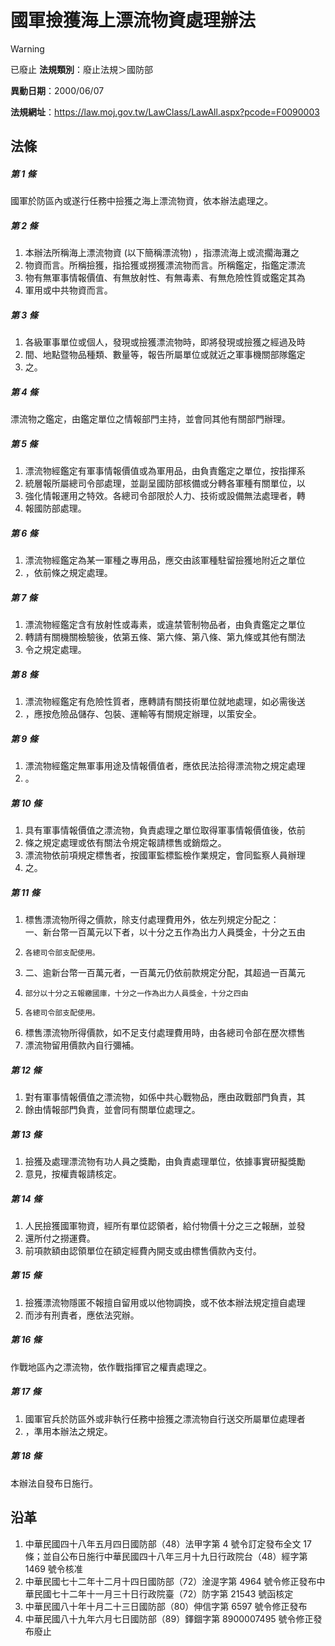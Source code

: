 # 國軍撿獲海上漂流物資處理辦法


> [!WARNING]
> 已廢止
**法規類別**：廢止法規＞國防部

**異動日期**：2000/06/07  

**法規網址**：https://law.moj.gov.tw/LawClass/LawAll.aspx?pcode=F0090003



## 法條
##### 第 1 條
國軍於防區內或遂行任務中撿獲之海上漂流物資，依本辦法處理之。

##### 第 2 條
1. 本辦法所稱海上漂流物資 (以下簡稱漂流物) ，指漂流海上或流擱海灘之
1. 物資而言。所稱撿獲，指拾獲或撈獲漂流物而言。所稱鑑定，指鑑定漂流
1. 物有無軍事情報價值、有無放射性、有無毒素、有無危險性質或鑑定其為
1. 軍用或中共物資而言。

##### 第 3 條
1. 各級軍事單位或個人，發現或撿獲漂流物時，即將發現或撿獲之經過及時
1. 間、地點暨物品種類、數量等，報告所屬單位或就近之軍事機關部隊鑑定
1. 之。

##### 第 4 條
漂流物之鑑定，由鑑定單位之情報部門主持，並會同其他有關部門辦理。

##### 第 5 條
1. 漂流物經鑑定有軍事情報價值或為軍用品，由負責鑑定之單位，按指揮系
1. 統層報所屬總司令部處理，並副呈國防部核備或分轉各軍種有關單位，以
1. 強化情報運用之特效。各總司令部限於人力、技術或設備無法處理者，轉
1. 報國防部處理。

##### 第 6 條
1. 漂流物經鑑定為某一軍種之專用品，應交由該軍種駐留撿獲地附近之單位
1. ，依前條之規定處理。

##### 第 7 條
1. 漂流物經鑑定含有放射性或毒素，或違禁管制物品者，由負責鑑定之單位
1. 轉請有關機關檢驗後，依第五條、第六條、第八條、第九條或其他有關法
1. 令之規定處理。

##### 第 8 條
1. 漂流物經鑑定有危險性質者，應轉請有關技術單位就地處理，如必需後送
1. ，應按危險品儲存、包裝、運輸等有關規定辦理，以策安全。

##### 第 9 條
1. 漂流物經鑑定無軍事用途及情報價值者，應依民法拾得漂流物之規定處理
1. 。

##### 第 10 條
1. 具有軍事情報價值之漂流物，負責處理之單位取得軍事情報價值後，依前
1. 條之規定處理或依有關法令規定報請標售或銷燬之。
1. 漂流物依前項規定標售者，按國軍監標監檢作業規定，會同監察人員辦理
1. 之。

##### 第 11 條
1. 標售漂流物所得之價款，除支付處理費用外，依左列規定分配之：  
一、新台幣一百萬元以下者，以十分之五作為出力人員獎金，十分之五由
1.     各總司令部支配使用。
1. 二、逾新台幣一百萬元者，一百萬元仍依前款規定分配，其超過一百萬元
1.     部分以十分之五報繳國庫，十分之一作為出力人員獎金，十分之四由
1.     各總司令部支配使用。
1. 標售漂流物所得價款，如不足支付處理費用時，由各總司令部在歷次標售
1. 漂流物留用價款內自行彌補。

##### 第 12 條
1. 對有軍事情報價值之漂流物，如係中共心戰物品，應由政戰部門負責，其
1. 餘由情報部門負責，並會同有關單位處理之。

##### 第 13 條
1. 撿獲及處理漂流物有功人員之獎勵，由負責處理單位，依據事實研擬獎勵
1. 意見，按權責報請核定。

##### 第 14 條
1. 人民撿獲國軍物資，經所有單位認領者，給付物價十分之三之報酬，並發
1. 還所付之撈運費。
1. 前項款額由認領單位在額定經費內開支或由標售價款內支付。

##### 第 15 條
1. 撿獲漂流物隱匿不報擅自留用或以他物調換，或不依本辦法規定擅自處理
1. 而涉有刑責者，應依法究辦。

##### 第 16 條
作戰地區內之漂流物，依作戰指揮官之權責處理之。

##### 第 17 條
1. 國軍官兵於防區外或非執行任務中撿獲之漂流物自行送交所屬單位處理者
1. ，準用本辦法之規定。

##### 第 18 條
本辦法自發布日施行。

## 沿革
1. 中華民國四十八年五月四日國防部（48）法甲字第 4  號令訂定發布全文 17 條；並自公布日施行中華民國四十八年三月十九日行政院台（48）經字第 1469 號令核准
1. 中華民國七十二年十二月十四日國防部（72）淦湜字第 4964 號令修正發布中華民國七十二年十一月三十日行政院臺（72）防字第 21543  號函核定
1. 中華民國八十年十月二十三日國防部（80）伸信字第 6597 號令修正發布
1. 中華民國八十九年六月七日國防部（89）鐸錮字第 8900007495 號令修正發布廢止
